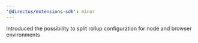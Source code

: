 ```yaml
---
'@directus/extensions-sdk': minor
---
```


Introduced the possibility to split rollup configuration for node and browser environments
